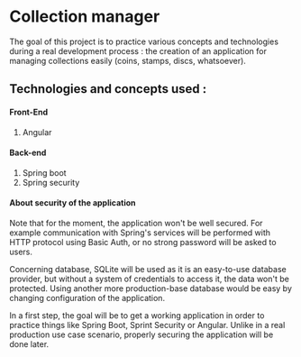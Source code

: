 # Collection manager
The goal of this project is to practice various concepts and technologies during a real development process : the creation of an application for managing collections easily (coins, stamps, discs, whatsoever).

## Technologies and concepts used :

#### Front-End
1. Angular

#### Back-end
1. Spring boot
2. Spring security

#### About security of the application
Note that for the moment, the application won't be well secured. For example communication with Spring's services will be performed with HTTP protocol using Basic Auth, or no strong password will be asked to users.

Concerning database, SQLite will be used as it is an easy-to-use database provider, but without a system of credentials to access it, the data won't be protected. Using another more production-base database would be easy by changing configuration of the application. 

In a first step, the goal will be to get a working application in order to practice things like Spring Boot, Sprint Security or Angular. Unlike in a real production use case scenario, properly securing the application will be done later.